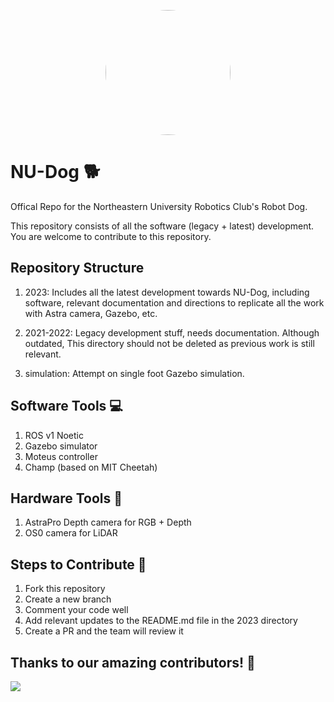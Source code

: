 <p align="center">
     <img src="[src/static/img/nu_robotics_logo.jpg]" width="200" style="border-radius:50%"/>

# NU-Dog 🐕
Offical Repo for the Northeastern University Robotics Club's Robot Dog.

This repository consists of all the software (legacy + latest) development. You are welcome to contribute to this repository.
## Repository Structure

1) 2023: Includes all the latest development towards NU-Dog, including software, relevant documentation and directions to replicate all the work with Astra camera, Gazebo, etc.

2) 2021-2022: Legacy development stuff, needs documentation. Although outdated, This directory should not be deleted as previous work is still relevant.

3) simulation: Attempt on single foot Gazebo simulation.

## Software Tools 💻
1) ROS v1 Noetic
2) Gazebo simulator
3) Moteus controller
4) Champ (based on MIT Cheetah)

## Hardware Tools 🔧
1) AstraPro Depth camera for RGB + Depth
2) OS0 camera for LiDAR

## Steps to Contribute 🤝

1) Fork this repository
2) Create a new branch
3) Comment your code well
4) Add relevant updates to the README.md file in the 2023 directory
4) Create a PR and the team will review it

## Thanks to our amazing contributors! 🚀

<a href="https://github.com/NEURoboticsClub/NU-Dog/graphs/contributors">
  <img src="https://contrib.rocks/image?repo=NEURoboticsClub/NU-Dog" />
</a>
